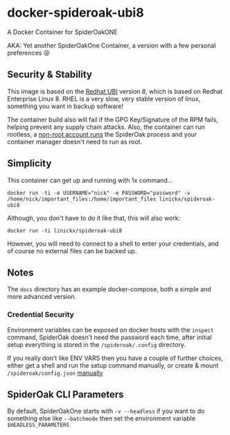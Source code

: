# docker-spideroak-ubi8
A Docker Container for SpiderOakONE

AKA: Yet another SpiderOakOne Container, a version with a few personal preferences 😝

## Security & Stability

This image is based on the [Redhat UBI](https://www.redhat.com/en/blog/introducing-red-hat-universal-base-image) version 8, which is based on Redhat Enterprise Linux 8. RHEL is a very slow, very stable version of linux, something you want in backup software!

The container build also will fail if the GPG Key/Signature of the RPM fails, helping prevent any supply chain attacks. Also, the container can run rootless, a [non-root account runs](https://spideroak.support/hc/en-us/articles/115004777903-Running-as-Root-on-Linux) the SpiderOak process and your container manager doesn't need to run as root.

## Simplicity
This container can get up and running with 1x command...

    docker run -ti -e USERNAME="nick" -e PASSWORD="password" -v /home/nick/important_files:/home/important_files linickx/spideroak-ubi8

Although, you don't have to do it like that, this will also work:

    docker run -ti linickx/spideroak-ubi8

However, you will need to connect to a shell to enter your credentials, and of course no external files can be backed up.

## Notes

The `docs` directory has an example docker-compose, both a simple and more advanced version.

### Credential Security

Environment variables can be exposed on docker hosts with the `inspect` command, SpiderOak doesn't need the password each time, after initial setup everything is stored in the `/spideroak/.config` directory.

If you really don't like ENV VARS then you have a couple of further choices, either get a shell and run the setup command manually, or create & mount `/spideroak/config.json` [manually](https://spideroak.support/hc/en-us/articles/115001893283--setup)

## SpiderOak CLI Parameters

By default, SpiderOakOne starts with `-v --headless` if you want to do something else like `--batchmode` then set the environment variable `$HEADLESS_PARAMETERS`
